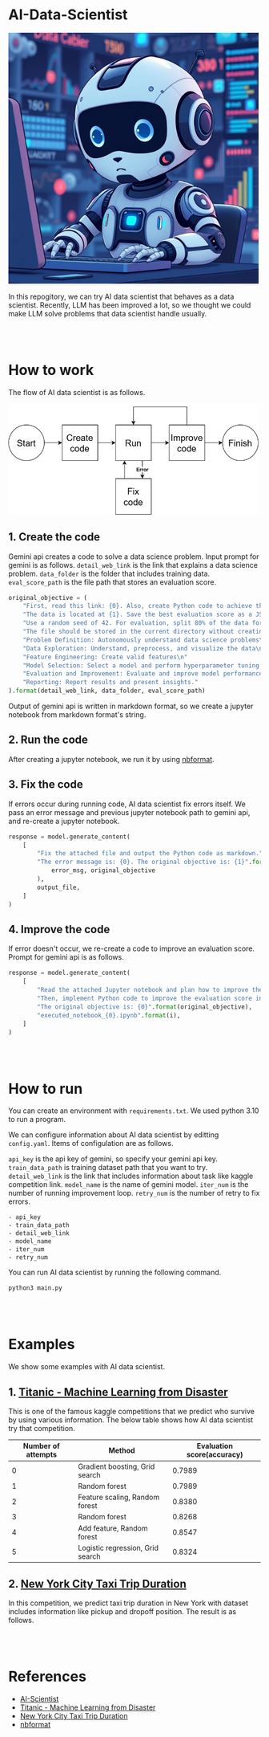 # AI-Data-Scientist
<img src='images/ai_data_scientist.jpg' width='500'>

In this repogitory, we can try AI data scientist that behaves as a data scientist. Recently, LLM has been improved a lot, so we thought we could make LLM solve problems that data scientist handle usually.

<br></br>

# How to work
The flow of AI data scientist is as follows.

<img src='images/flow.png' width='500'>

## 1. Create the code
Gemini api creates a code to solve a data science problem. Input prompt for gemini is as follows. `detail_web_link` is the link that explains a data science problem. `data_folder` is the folder that includes training data. `eval_score_path` is the file path that stores an evaluation score.

```python
original_objective = (
    "First, read this link: {0}. Also, create Python code to achieve the following goals in markdown format. "
    "The data is located at {1}. Save the best evaluation score as a JSON file in {2}, using the key 'eval_score' and the evaluation value as the value. "
    "Use a random seed of 42. For evaluation, split 80% of the data for training and 20% for validation. "
    "The file should be stored in the current directory without creating a new one.\n\n"
    "Problem Definition: Autonomously understand data science problems\n"
    "Data Exploration: Understand, preprocess, and visualize the data\n"
    "Feature Engineering: Create valid features\n"
    "Model Selection: Select a model and perform hyperparameter tuning based on the problem\n"
    "Evaluation and Improvement: Evaluate and improve model performance\n"
    "Reporting: Report results and present insights."
).format(detail_web_link, data_folder, eval_score_path)
```

Output of gemini api is written in markdown format, so we create a jupyter notebook from markdown format's string.

## 2. Run the code
After creating a jupyter notebook, we run it by using [nbformat](https://github.com/jupyter/nbformat).

## 3. Fix the code
If errors occur during running code, AI data scientist fix errors itself. We pass an error message and previous jupyter notebook path to gemini api, and re-create a jupyter notebook.

```python
response = model.generate_content(
    [
        "Fix the attached file and output the Python code as markdown."
        "The error message is: {0}. The original objective is: {1}".format(
            error_msg, original_objective
        ),
        output_file,
    ]
)
```

## 4. Improve the code
If error doesn't occur, we re-create a code to improve an evaluation score. Prompt for gemini api is as follows.

```python
response = model.generate_content(
    [
        "Read the attached Jupyter notebook and plan how to improve the evaluation score."
        "Then, implement Python code to improve the evaluation score in markdown format.\n"
        "The original objective is: {0}".format(original_objective),
        "executed_notebook_{0}.ipynb".format(i),
    ]
)
```

<br></br>

# How to run
You can create an environment with `requirements.txt`. We used python 3.10 to run a program.

We can configure information about AI data scientist by editting `config.yaml`. Items of configulation are as follows.

`api_key` is the api key of gemini, so specify your gemini api key. `train_data_path` is training dataset path that you want to try. `detail_web_link` is the link that includes information about task like kaggle competition link. `model_name` is the name of gemini model. `iter_num` is the number of running improvement loop. `retry_num` is the number of retry to fix errors.

```
- api_key
- train_data_path
- detail_web_link
- model_name
- iter_num
- retry_num
```

You can run AI data scientist by running the following command.

```bash
python3 main.py
```

<br></br>

# Examples
We show some examples with AI data scientist.

## 1. [Titanic - Machine Learning from Disaster](https://www.kaggle.com/competitions/titanic)
This is one of the famous kaggle competitions that we predict who survive by using various information. The below table shows how AI data scientist try that competition.

| Number of attempts | Method                                      | Evaluation score(accuracy) |
|--------------------|---------------------------------------------|----------------------------|
| 0                  | Gradient boosting, Grid search              | 0.7989                     |
| 1                  | Random forest                               | 0.7989                     |
| 2                  | Feature scaling, Random forest              | 0.8380                     |
| 3                  | Random forest                               | 0.8268                     |
| 4                  | Add feature, Random forest                  | 0.8547                     |
| 5                  | Logistic regression, Grid search            | 0.8324                     |

## 2. [New York City Taxi Trip Duration](https://www.kaggle.com/competitions/nyc-taxi-trip-duration)
In this competition, we predict taxi trip duration in New York with dataset includes information like pickup and dropoff position. The result is as follows.

<br></br>

# References
- [AI-Scientist](https://github.com/SakanaAI/AI-Scientist)
- [Titanic - Machine Learning from Disaster](https://www.kaggle.com/competitions/titanic)
- [New York City Taxi Trip Duration](https://www.kaggle.com/competitions/nyc-taxi-trip-duration)
- [nbformat](https://github.com/jupyter/nbformat)
